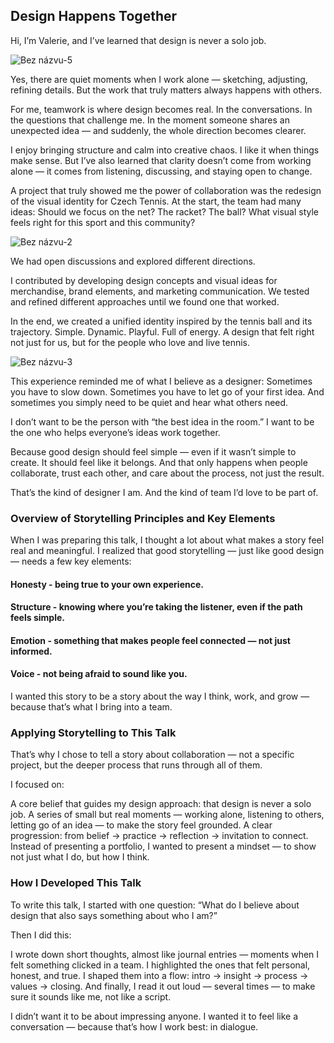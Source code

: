 ## Design Happens Together

Hi, I’m Valerie,
and I’ve learned that design is never a solo job. 

![Bez názvu-5](https://github.com/user-attachments/assets/5bfcb03d-dc1d-4a6e-8d84-34838050d544)

Yes, there are quiet moments when I work alone — sketching, adjusting, refining details.
But the work that truly matters always happens with others.

For me, teamwork is where design becomes real.
In the conversations.
In the questions that challenge me.
In the moment someone shares an unexpected idea — and suddenly, the whole direction becomes clearer.

I enjoy bringing structure and calm into creative chaos.
I like it when things make sense.
But I’ve also learned that clarity doesn’t come from working alone — it comes from listening, discussing, and staying open to change.

A project that truly showed me the power of collaboration was the redesign of the visual identity for Czech Tennis.
At the start, the team had many ideas:
Should we focus on the net? The racket? The ball?
What visual style feels right for this sport and this community?

![Bez názvu-2](https://github.com/user-attachments/assets/29a54d96-38b4-409e-b035-26c8fc756ff3)

We had open discussions and explored different directions.


I contributed by developing design concepts and visual ideas for merchandise, brand elements, and marketing communication.
We tested and refined different approaches until we found one that worked.

In the end, we created a unified identity inspired by the tennis ball and its trajectory.
Simple. Dynamic. Playful. Full of energy.
A design that felt right not just for us, but for the people who love and live tennis.


![Bez názvu-3](https://github.com/user-attachments/assets/b3253555-fd9a-46c5-8a56-a4631db37e3c)



This experience reminded me of what I believe as a designer:
Sometimes you have to slow down.
Sometimes you have to let go of your first idea.
And sometimes you simply need to be quiet and hear what others need.

I don’t want to be the person with “the best idea in the room.”
I want to be the one who helps everyone’s ideas work together.

Because good design should feel simple — even if it wasn’t simple to create.
It should feel like it belongs.
And that only happens when people collaborate, trust each other, and care about the process, not just the result.

That’s the kind of designer I am.
And the kind of team I’d love to be part of.




### Overview of Storytelling Principles and Key Elements
When I was preparing this talk, I thought a lot about what makes a story feel real and meaningful.
I realized that good storytelling — just like good design — needs a few key elements:

#### Honesty - being true to your own experience.
#### Structure - knowing where you’re taking the listener, even if the path feels simple.
#### Emotion - something that makes people feel connected — not just informed.
#### Voice - not being afraid to sound like you.

I wanted this story to be a story about the way I think, work, and grow — because that’s what I bring into a team.

### Applying Storytelling to This Talk
That’s why I chose to tell a story about collaboration — not a specific project, but the deeper process that runs through all of them.

I focused on:

A core belief that guides my design approach: that design is never a solo job.
A series of small but real moments — working alone, listening to others, letting go of an idea — to make the story feel grounded.
A clear progression: from belief → practice → reflection → invitation to connect.
Instead of presenting a portfolio, I wanted to present a mindset — to show not just what I do, but how I think.

### How I Developed This Talk
To write this talk, I started with one question:
“What do I believe about design that also says something about who I am?”

Then I did this:

I wrote down short thoughts, almost like journal entries — moments when I felt something clicked in a team.
I highlighted the ones that felt personal, honest, and true.
I shaped them into a flow: intro → insight → process → values → closing.
And finally, I read it out loud — several times — to make sure it sounds like me, not like a script.

I didn’t want it to be about impressing anyone. I wanted it to feel like a conversation — because that’s how I work best: in dialogue.

